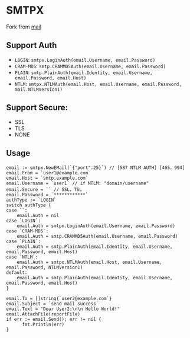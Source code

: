 # SMTPX

Fork from [mail](https://github.com/farmerx/mail)

## Support Auth

* `LOGIN`: `smtpx.LoginAuth(email.Username, email.Password)`
* `CRAM-MD5`: `smtp.CRAMMD5Auth(email.Username, email.Password)`
* `PLAIN`: `smtp.PlainAuth(email.Identity, email.Username, email.Password, email.Host)`
* `NTLM`: `smtpx.NTLMAuth(email.Host, email.Username, email.Password, mail.NTLMVersion1)`

## Support Secure:

* SSL
* TLS
* NONE

## Usage

```
email := smtpx.NewEMail(`{"port":25}`) // [587 NTLM AUTH] [465，994]
email.From = `user1@example.com`
email.Host = `smtp.example.com`
email.Username = `user1` // if NTLM: "domain/username"
email.Secure = `` // SSL，TSL
email.Password = `************`
authType := `LOGIN`
switch authType {
case ``:
	email.Auth = nil
case `LOGIN`:
	email.Auth = smtpx.LoginAuth(email.Username, email.Password)
case `CRAM-MD5`:
	email.Auth = smtp.CRAMMD5Auth(email.Username, email.Password)
case `PLAIN`:
	email.Auth = smtp.PlainAuth(email.Identity, email.Username, email.Password, email.Host)
case `NTLM`:
	email.Auth = smtpx.NTLMAuth(email.Host, email.Username, email.Password, NTLMVersion1)
default:
	email.Auth = smtp.PlainAuth(email.Identity, email.Username, email.Password, email.Host)
}

email.To = []string{`user2@example.com`}
email.Subject = `send mail success`
email.Text = "Dear User2:\n\n Hello World!"
email.AttachFile(reportFile)
if err := email.Send(); err != nil {
      fmt.Println(err)
}
```

